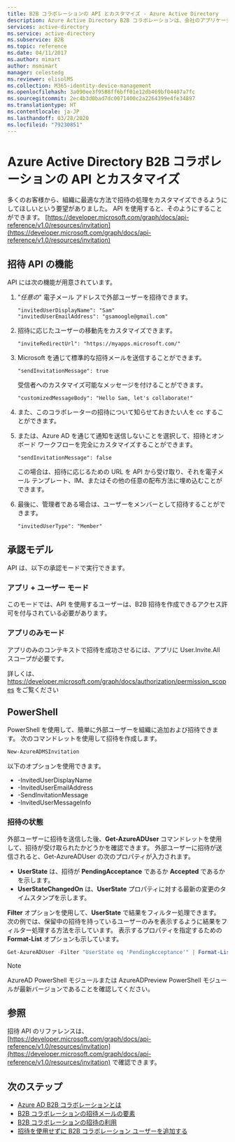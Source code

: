 ```yaml
---
title: B2B コラボレーションの API とカスタマイズ - Azure Active Directory
description: Azure Active Directory B2B コラボレーションは、会社のアプリケーションにビジネス パートナーが選択的にアクセスできるようにすることで会社間のリレーションシップをサポートします
services: active-directory
ms.service: active-directory
ms.subservice: B2B
ms.topic: reference
ms.date: 04/11/2017
ms.author: mimart
author: msmimart
manager: celestedg
ms.reviewer: elisolMS
ms.collection: M365-identity-device-management
ms.openlocfilehash: 3a090ee3f9588ff6bff01e12db469bf04407a7fc
ms.sourcegitcommit: 2ec4b3d0bad7dc0071400c2a2264399e4fe34897
ms.translationtype: HT
ms.contentlocale: ja-JP
ms.lasthandoff: 03/28/2020
ms.locfileid: "79230851"
---
```

# <a name="azure-active-directory-b2b-collaboration-api-and-customization"></a>Azure Active Directory B2B コラボレーションの API とカスタマイズ

多くのお客様から、組織に最適な方法で招待の処理をカスタマイズできるようにしてほしいという要望がありました。 API を使用すると、そのようにすることができます。 [https://developer.microsoft.com/graph/docs/api-reference/v1.0/resources/invitation](https://developer.microsoft.com/graph/docs/api-reference/v1.0/resources/invitation)

## <a name="capabilities-of-the-invitation-api"></a>招待 API の機能

API には次の機能が用意されています。

1. "*任意の*" 電子メール アドレスで外部ユーザーを招待できます。

    ```
    "invitedUserDisplayName": "Sam"
    "invitedUserEmailAddress": "gsamoogle@gmail.com"
    ```

2. 招待に応じたユーザーの移動先をカスタマイズできます。

    ```
    "inviteRedirectUrl": "https://myapps.microsoft.com/"
    ```

3. Microsoft を通じて標準的な招待メールを送信することができます。

    ```
    "sendInvitationMessage": true
    ```

   受信者へのカスタマイズ可能なメッセージを付けることができます。

    ```
    "customizedMessageBody": "Hello Sam, let's collaborate!"
    ```

4. また、このコラボレーターの招待について知らせておきたい人を cc することができます。

5. または、Azure AD を通じて通知を送信しないことを選択して、招待とオンボード ワークフローを完全にカスタマイズすることができます。

    ```
    "sendInvitationMessage": false
    ```

   この場合は、招待に応じるための URL を API から受け取り、それを電子メール テンプレート、IM、またはその他の任意の配布方法に埋め込むことができます。

6. 最後に、管理者である場合は、ユーザーをメンバーとして招待することができます。

    ```
    "invitedUserType": "Member"
    ```


## <a name="authorization-model"></a>承認モデル

API は、以下の承認モードで実行できます。

### <a name="app--user-mode"></a>アプリ + ユーザー モード

このモードでは、API を使用するユーザーは、B2B 招待を作成できるアクセス許可を付与されている必要があります。

### <a name="app-only-mode"></a>アプリのみモード

アプリのみのコンテキストで招待を成功させるには、アプリに User.Invite.All スコープが必要です。

詳しくは、 https://developer.microsoft.com/graph/docs/authorization/permission_scopes をご覧ください


## <a name="powershell"></a>PowerShell

PowerShell を使用して、簡単に外部ユーザーを組織に追加および招待できます。 次のコマンドレットを使用して招待を作成します。

```powershell
New-AzureADMSInvitation
```

以下のオプションを使用できます。

* -InvitedUserDisplayName
* -InvitedUserEmailAddress
* -SendInvitationMessage
* -InvitedUserMessageInfo

### <a name="invitation-status"></a>招待の状態

外部ユーザーに招待を送信した後、**Get-AzureADUser** コマンドレットを使用して、招待が受け取られたかどうかを確認できます。 外部ユーザーに招待が送信されると、Get-AzureADUser の次のプロパティが入力されます。

* **UserState** は、招待が **PendingAcceptance** であるか **Accepted** であるかを示します。
* **UserStateChangedOn** は、**UserState** プロパティに対する最新の変更のタイムスタンプを示します。

**Filter** オプションを使用して、**UserState** で結果をフィルター処理できます。 次の例では、保留中の招待を持っているユーザーのみを表示するように結果をフィルター処理する方法を示しています。 表示するプロパティを指定するための **Format-List** オプションも示しています。 
 

```powershell
Get-AzureADUser -Filter "UserState eq 'PendingAcceptance'" | Format-List -Property DisplayName,UserPrincipalName,UserState,UserStateChangedOn
```

> [!NOTE]
> AzureAD PowerShell モジュールまたは AzureADPreview PowerShell モジュールが最新バージョンであることを確認してください。 

## <a name="see-also"></a>参照

招待 API のリファレンスは、[https://developer.microsoft.com/graph/docs/api-reference/v1.0/resources/invitation](https://developer.microsoft.com/graph/docs/api-reference/v1.0/resources/invitation) で確認できます。

## <a name="next-steps"></a>次のステップ

- [Azure AD B2B コラボレーションとは](what-is-b2b.md)
- [B2B コラボレーションの招待メールの要素](invitation-email-elements.md)
- [B2B コラボレーションの招待の利用](redemption-experience.md)
- [招待を使用せずに B2B コラボレーション ユーザーを追加する](add-user-without-invite.md)